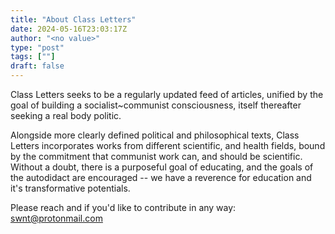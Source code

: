```yaml
---
title: "About Class Letters"
date: 2024-05-16T23:03:17Z
author: "<no value>"
type: "post"
tags: [""]
draft: false
---
```


Class Letters seeks to be a regularly updated feed of articles, unified by the
goal of building a socialist~communist consciousness, itself thereafter seeking
a real body politic. 

Alongside more clearly defined political and philosophical texts, Class Letters
incorporates works from different scientific, and health fields, bound by the
commitment that communist work can, and should be scientific. Without a doubt,
there is a purposeful goal of educating, and the goals of the autodidact are
encouraged -- we have a reverence for education and it's transformative
potentials.  

Please reach and if you'd like to contribute in any way: swnt@protonmail.com 


